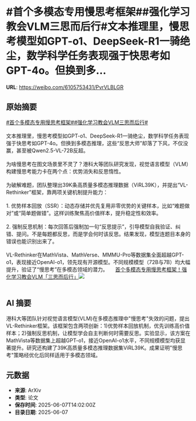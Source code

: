 # #首个多模态专用慢思考框架##强化学习教会VLM三思而后行#文本推理里，慢思考模型如GPT-o1、DeepSeek-R1一骑绝尘，数学科学任务表现强于快思考如GPT-4o。但换到多...

**URL**: https://weibo.com/6105753431/PvrVLBLGR

## 原始摘要

<a href="https://m.weibo.cn/search?containerid=231522type%3D1%26t%3D10%26q%3D%23%E9%A6%96%E4%B8%AA%E5%A4%9A%E6%A8%A1%E6%80%81%E4%B8%93%E7%94%A8%E6%85%A2%E6%80%9D%E8%80%83%E6%A1%86%E6%9E%B6%23&amp;extparam=%23%E9%A6%96%E4%B8%AA%E5%A4%9A%E6%A8%A1%E6%80%81%E4%B8%93%E7%94%A8%E6%85%A2%E6%80%9D%E8%80%83%E6%A1%86%E6%9E%B6%23" data-hide=""><span class="surl-text">#首个多模态专用慢思考框架#</span></a><a href="https://m.weibo.cn/search?containerid=231522type%3D1%26t%3D10%26q%3D%23%E5%BC%BA%E5%8C%96%E5%AD%A6%E4%B9%A0%E6%95%99%E4%BC%9AVLM%E4%B8%89%E6%80%9D%E8%80%8C%E5%90%8E%E8%A1%8C%23&amp;extparam=%23%E5%BC%BA%E5%8C%96%E5%AD%A6%E4%B9%A0%E6%95%99%E4%BC%9AVLM%E4%B8%89%E6%80%9D%E8%80%8C%E5%90%8E%E8%A1%8C%23" data-hide=""><span class="surl-text">#强化学习教会VLM三思而后行#</span></a><br><br>文本推理里，慢思考模型如GPT-o1、DeepSeek-R1一骑绝尘，数学科学任务表现强于快思考如GPT-4o。但换到多模态推理，这些“反思大师”却落了下风，不仅没赢，甚至被Qwen2.5-VL-72B反超。<br><br>为啥慢思考在图文场景里不灵了？港科大等团队研究发现，视觉语言模型（VLM）构建慢思考能力卡在两个点：优势消失和反思惰性。<br><br>为破解难题，团队整理出39K条高质量多模态推理数据（ViRL39K），并提出“VL-Rethinker”框架，靠两项关键机制提升能力：<br><br>1. 优势样本回放（SSR）：动态存储并优先复用非零优势的关键样本，比如“难题做对”或“简单题做错”。这样训练聚焦高价值样本，提升稳定性和效率。<br><br>2. 强制反思机制：每次回答后强制加一句“反思提示”，引导模型自我验证、纠错、提问。不是每题都反思，而是学会何时该反思。结果发现，模型连题目本身的错误也能识别出来了。<br><br>VL-Rethinker在MathVista、MathVerse、MMMU-Pro等数据集全面超越GPT-o1，表现接近OpenAI-o1，领先现有开源模型。不同规模模型（72B与7B）均大幅提升，验证了“慢思考”在多模态领域的潜力。 <a href="https://weibo.com/ttarticle/p/show?id=2309405174955376771517" data-hide=""><span class="url-icon"><img style="width: 1rem;height: 1rem" src="https://h5.sinaimg.cn/upload/2015/09/25/3/timeline_card_small_article_default.png" referrerpolicy="no-referrer"></span><span class="surl-text">首个多模态专用慢思考框架！强化学习教会VLM「三思而后行」</span></a><img style="" src="https://tvax1.sinaimg.cn/large/006Fd7o3ly1i26wixx0wwj30rs0fmwfx.jpg" referrerpolicy="no-referrer"><br><br>

## AI 摘要

港科大等团队针对视觉语言模型(VLM)在多模态推理中"慢思考"失效的问题，提出VL-Rethinker框架。该框架包含两项创新：1)优势样本回放机制，优先训练高价值样本；2)强制反思机制，让模型学会自主判断何时需要反思。实验显示，该方案在MathVista等数据集上超越GPT-o1，接近OpenAI-o1水平，不同规模模型均获显著提升。研究还构建了39K高质量多模态推理数据集ViRL39K。成果证明"慢思考"策略经优化后同样适用于多模态领域。

## 元数据

- **来源**: ArXiv
- **类型**: 论文
- **保存时间**: 2025-06-07T14:02:00Z
- **目录日期**: 2025-06-07

